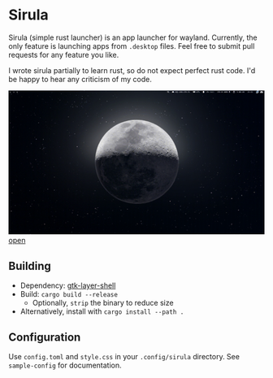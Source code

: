 # Sirula

Sirula (simple rust launcher) is an app launcher for wayland.
Currently, the only feature is launching apps from `.desktop` files.
Feel free to submit pull requests for any feature you like.

I wrote sirula partially to learn rust, so do not expect perfect rust code.
I'd be happy to hear any criticism of my code.

![](sample-config/sirula.gif)
[open](https://raw.githubusercontent.com/DorianRudolph/sirula/master/sample-config/sirula.gif)

## Building

- Dependency: [gtk-layer-shell](https://github.com/wmww/gtk-layer-shell)
- Build: `cargo build --release`
  - Optionally, `strip` the binary to reduce size
- Alternatively, install with `cargo install --path .`

## Configuration

Use `config.toml` and `style.css` in your `.config/sirula` directory.
See `sample-config` for documentation.